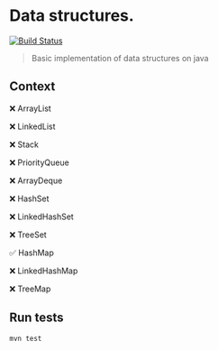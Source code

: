 # Data structures. 
[![Build Status](https://travis-ci.com/serveriev/data-structures.svg?branch=master)](https://travis-ci.com/serveriev/data-structures)

> Basic implementation of data structures on java

## Context

❌ ArrayList

❌ LinkedList

❌ Stack

❌ PriorityQueue

❌ ArrayDeque

❌ HashSet

❌ LinkedHashSet

❌ TreeSet

✅ HashMap

❌ LinkedHashMap

❌ TreeMap

## Run tests

```sh
mvn test
```